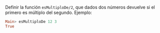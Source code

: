 Definir la función ```esMultiploDe/2```, que dados dos números devuelve si el primero es múltiplo del segundo. Ejemplo:

```haskell
Main> esMultiploDe 12 3
True
```

